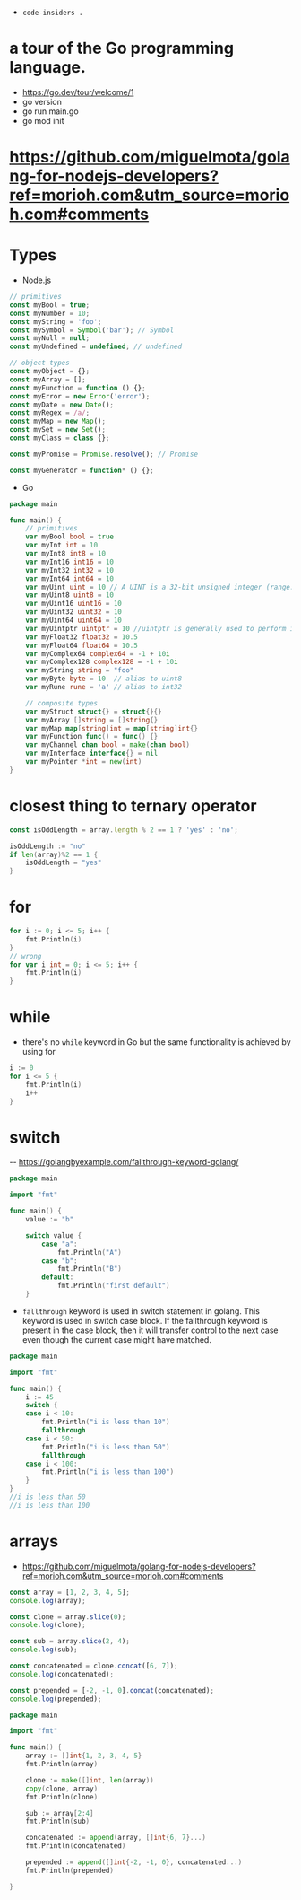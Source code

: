 - `code-insiders .`

# a tour of the Go programming language.

- https://go.dev/tour/welcome/1
- go version
- go run main.go
- go mod init

# https://github.com/miguelmota/golang-for-nodejs-developers?ref=morioh.com&utm_source=morioh.com#comments

# Types

- Node.js

```js
// primitives
const myBool = true;
const myNumber = 10;
const myString = 'foo';
const mySymbol = Symbol('bar'); // Symbol
const myNull = null;
const myUndefined = undefined; // undefined

// object types
const myObject = {};
const myArray = [];
const myFunction = function () {};
const myError = new Error('error');
const myDate = new Date();
const myRegex = /a/;
const myMap = new Map();
const mySet = new Set();
const myClass = class {};

const myPromise = Promise.resolve(); // Promise

const myGenerator = function* () {};
```

- Go

```go
package main

func main() {
	// primitives
	var myBool bool = true
	var myInt int = 10
	var myInt8 int8 = 10
	var myInt16 int16 = 10
	var myInt32 int32 = 10
	var myInt64 int64 = 10
	var myUint uint = 10 // A UINT is a 32-bit unsigned integer (range: 0 through 4294967295 decimal). Because a UINT is unsigned, its first bit (Most Significant Bit (MSB)) is not reserved for signing.
	var myUint8 uint8 = 10
	var myUint16 uint16 = 10
	var myUint32 uint32 = 10
	var myUint64 uint64 = 10
	var myUintptr uintptr = 10 //uintptr is generally used to perform indirect arithmetic operations on unsafe pointers for unsafe
	var myFloat32 float32 = 10.5
	var myFloat64 float64 = 10.5
	var myComplex64 complex64 = -1 + 10i
	var myComplex128 complex128 = -1 + 10i
	var myString string = "foo"
	var myByte byte = 10  // alias to uint8
	var myRune rune = 'a' // alias to int32

	// composite types
	var myStruct struct{} = struct{}{}
	var myArray []string = []string{}
	var myMap map[string]int = map[string]int{}
	var myFunction func() = func() {}
	var myChannel chan bool = make(chan bool)
	var myInterface interface{} = nil
	var myPointer *int = new(int)
}
```

# closest thing to ternary operator

```js
const isOddLength = array.length % 2 == 1 ? 'yes' : 'no';
```

```go
isOddLength := "no"
if len(array)%2 == 1 {
	isOddLength = "yes"
}
```

# for

```go
for i := 0; i <= 5; i++ {
	fmt.Println(i)
}
// wrong
for var i int = 0; i <= 5; i++ {
	fmt.Println(i)
}

```

# while

- there's no `while` keyword in Go but the same functionality is achieved by using for

```go
i := 0
for i <= 5 {
	fmt.Println(i)
	i++
}
```

# switch

-- https://golangbyexample.com/fallthrough-keyword-golang/

```go
package main

import "fmt"

func main() {
	value := "b"

	switch value {
		case "a":
			fmt.Println("A")
		case "b":
			fmt.Println("B")
		default:
			fmt.Println("first default")
	}

```

- `fallthrough` keyword is used in switch statement in golang. This keyword is used in switch case block. If the fallthrough keyword is present in the case block, then it will transfer control to the next case even though the current case might have matched.

```go
package main

import "fmt"

func main() {
    i := 45
    switch {
    case i < 10:
        fmt.Println("i is less than 10")
        fallthrough
    case i < 50:
        fmt.Println("i is less than 50")
        fallthrough
    case i < 100:
        fmt.Println("i is less than 100")
    }
}
//i is less than 50
//i is less than 100
```

# arrays

- https://github.com/miguelmota/golang-for-nodejs-developers?ref=morioh.com&utm_source=morioh.com#comments

```js
const array = [1, 2, 3, 4, 5];
console.log(array);

const clone = array.slice(0);
console.log(clone);

const sub = array.slice(2, 4);
console.log(sub);

const concatenated = clone.concat([6, 7]);
console.log(concatenated);

const prepended = [-2, -1, 0].concat(concatenated);
console.log(prepended);
```

```go
package main

import "fmt"

func main() {
	array := []int{1, 2, 3, 4, 5}
	fmt.Println(array)

    clone := make([]int, len(array))
    copy(clone, array)
    fmt.Println(clone)

    sub := array[2:4]
    fmt.Println(sub)

    concatenated := append(array, []int{6, 7}...)
    fmt.Println(concatenated)

    prepended := append([]int{-2, -1, 0}, concatenated...)
    fmt.Println(prepended)

}

```

```

```
